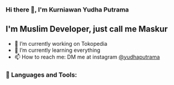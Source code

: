 ### Hi there 👋, I'm Kurniawan Yudha Putrama

## I'm Muslim Developer, just call me Maskur
- 🔭 I’m currently working on Tokopedia
- 🌱 I’m currently learning everything
- 📫 How to reach me: DM me at instagram [@yudhaputrama](https://instagram.com/yudhaputrama)

### 📕 Languages and Tools:

